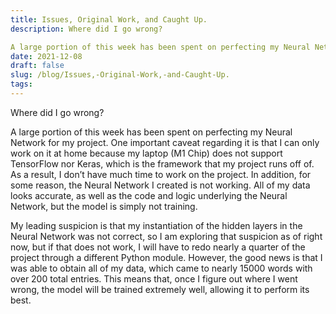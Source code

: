 ```yaml
---
title: Issues, Original Work, and Caught Up.
description: Where did I go wrong?

A large portion of this week has been spent on perfecting my Neural Network f...
date: 2021-12-08
draft: false
slug: /blog/Issues,-Original-Work,-and-Caught-Up.
tags: 
---
```

Where did I go wrong?

A large portion of this week has been spent on perfecting my Neural Network for my project. One important caveat regarding it is that I can only work on it at home because my laptop (M1 Chip) does not support TensorFlow nor Keras, which is the framework that my project runs off of. As a result, I don’t have much time to work on the project. In addition, for some reason, the Neural Network I created is not working. All of my data looks accurate, as well as the code and logic underlying the Neural Network, but the model is simply not training.

My leading suspicion is that my instantiation of the hidden layers in the Neural Network was not correct, so I am exploring that suspicion as of right now, but if that does not work, I will have to redo nearly a quarter of the project through a different Python module. However, the good news is that I was able to obtain all of my data, which came to nearly 15000 words with over 200 total entries. This means that, once I figure out where I went wrong, the model will be trained extremely well, allowing it to perform its best.

